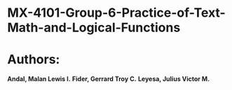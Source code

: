 # MX-4101-Group-6-Practice-of-Text-Math-and-Logical-Functions
# Authors: 
**Andal, Malan Lewis I.**
**Fider, Gerrard Troy C.**
**Leyesa, Julius Victor M.**

